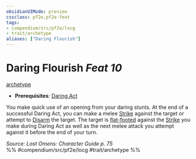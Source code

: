 ```yaml
---
obsidianUIMode: preview
cssclass: pf2e,pf2e-feat
tags:
- compendium/src/pf2e/locg
- trait/archetype
aliases: ["Daring Flourish"]
---
```

# Daring Flourish  *Feat 10*  
[archetype](rules/traits/archetype.md "Archetype Feat Trait")  

- **Prerequisites**: [Daring Act](compendium/feats/daring-act-locg.md)

You make quick use of an opening from your daring stunts. At the end of a successful Daring Act, you can make a melee [Strike](rules/actions/strike.md) against the target or attempt to [Disarm](rules/actions/disarm.md) the target. The target is [flat-footed](rules/conditions.md#Flat-footed) against the [Strike](rules/actions/strike.md) you make during Daring Act as well as the next melee attack you attempt against it before the end of your turn.

*Source: Lost Omens: Character Guide p. 75*  
%% #compendium/src/pf2e/locg #trait/archetype %%